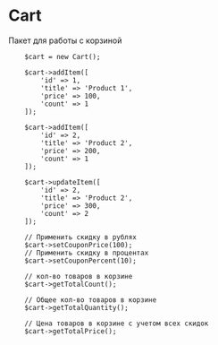 # Cart
Пакет для работы с корзиной

        $cart = new Cart();

        $cart->addItem([
            'id' => 1,
            'title' => 'Product 1',
            'price' => 100,
            'count' => 1
        ]);

        $cart->addItem([
            'id' => 2,
            'title' => 'Product 2',
            'price' => 200,
            'count' => 1
        ]);

        $cart->updateItem([
            'id' => 2,
            'title' => 'Product 2',
            'price' => 300,
            'count' => 2
        ]);

        // Применить скидку в рублях
        $cart->setСouponPrice(100);
        // Применить скидку в процентах
        $cart->setСouponPercent(10);

        // кол-во товаров в корзине
        $cart->getTotalCount();
        
        // Общее кол-во товаров в корзине
        $cart->getTotalQuantity();

        // Цена товаров в корзине с учетом всех скидок
        $cart->getTotalPrice();